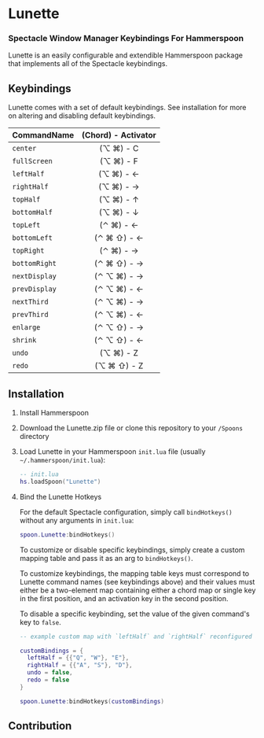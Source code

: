 # Lunette
### Spectacle Window Manager Keybindings For Hammerspoon
Lunette is an easily configurable and extendible Hammerspoon package that implements all of the Spectacle keybindings.

## Keybindings
Lunette comes with a set of default keybindings. See installation for more on altering and disabling default keybindings.

| CommandName  | (Chord) - Activator |
| -------------|:-------------------:|
| `center`     | (⌥ ⌘) - C          |
| `fullScreen` | (⌥ ⌘) - F          |
| `leftHalf`   | (⌥ ⌘) - ←          |
| `rightHalf`  | (⌥ ⌘) - →          |
| `topHalf`    | (⌥ ⌘) - ↑          |
| `bottomHalf` | (⌥ ⌘) - ↓          |
| `topLeft`    | (⌃ ⌘) - ←          |
| `bottomLeft` | (⌃ ⌘ ⇧) - ←       |
| `topRight`   | (⌃ ⌘) - →          |
| `bottomRight`| (⌃ ⌘ ⇧) - →       |
| `nextDisplay`| (⌃ ⌥ ⌘) - →       |
| `prevDisplay`| (⌃ ⌥ ⌘) - ←       |
| `nextThird`  | (⌃ ⌥ ⌘) - →       |
| `prevThird`  | (⌃ ⌥ ⌘) - ←       |
| `enlarge`    | (⌃ ⌥ ⇧) - →       |
| `shrink`     | (⌃ ⌥ ⇧) - ←       |
| `undo`       | (⌥ ⌘) - Z          |
| `redo`       | (⌥ ⌘ ⇧) - Z       |

## Installation
1. Install Hammerspoon
2. Download the Lunette.zip file or clone this repository to your `/Spoons` directory
2. Load Lunette in your Hammerspoon `init.lua` file (usually `~/.hammerspoon/init.lua`):
    ```lua
    -- init.lua
    hs.loadSpoon("Lunette")
    ```
3. Bind the Lunette Hotkeys

    For the default Spectacle configuration, simply call `bindHotkeys()` without any arguments in `init.lua`:

    ```lua
    spoon.Lunette:bindHotkeys()
    ```

    To customize or disable specific keybindings, simply create a custom mapping table and pass it as an arg to `bindHotkeys()`.

    To customize keybindings, the mapping table keys must correspond to Lunette command names (see keybindings above) and their values must either be a two-element map containing either a chord map or single key in the first position, and an activation key in the second position.

    To disable a specific keybinding, set the value of the given command's key to `false`.
    ```lua
    -- example custom map with `leftHalf` and `rightHalf` reconfigured and the history commands disabled

    customBindings = {
      leftHalf = {{"Q", "W"}, "E"},
      rightHalf = {{"A", "S"}, "D"},
      undo = false,
      redo = false
    }

    spoon.Lunette:bindHotkeys(customBindings)
    ```

## Contribution
